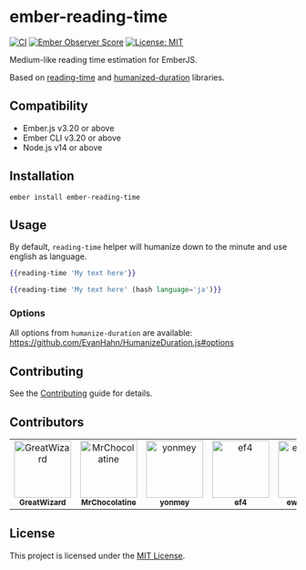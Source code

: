 # ember-reading-time

[![CI](https://github.com/DazzlingFugu/ember-reading-time/actions/workflows/ci.yml/badge.svg)](https://github.com/DazzlingFugu/ember-reading-time/actions/workflows/ci.yml) [![Ember Observer Score](https://emberobserver.com/badges/ember-reading-time.svg)](https://emberobserver.com/addons/ember-reading-time) [![License: MIT](https://img.shields.io/badge/License-MIT-yellow.svg)](https://opensource.org/licenses/MIT)

Medium-like reading time estimation for EmberJS.

Based on [reading-time](https://github.com/ngryman/reading-time) and [humanized-duration](https://github.com/EvanHahn/HumanizeDuration.js/) libraries.

## Compatibility

* Ember.js v3.20 or above
* Ember CLI v3.20 or above
* Node.js v14 or above

## Installation

```
ember install ember-reading-time
```

## Usage

By default, `reading-time` helper will humanize down to the minute and use english as language.

```hbs
{{reading-time 'My text here'}}

{{reading-time 'My text here' (hash language='ja')}}
```

### Options

All options from `humanize-duration` are available: https://github.com/EvanHahn/HumanizeDuration.js#options

## Contributing

See the [Contributing](CONTRIBUTING.md) guide for details.

## Contributors

<!-- readme: contributors,ember-tomster/- -start -->
<table>
<tr>
    <td align="center">
        <a href="https://github.com/GreatWizard">
            <img src="https://avatars.githubusercontent.com/u/1322081?v=4" width="100;" alt="GreatWizard"/>
            <br />
            <sub><b>GreatWizard</b></sub>
        </a>
    </td>
    <td align="center">
        <a href="https://github.com/MrChocolatine">
            <img src="https://avatars.githubusercontent.com/u/47531779?v=4" width="100;" alt="MrChocolatine"/>
            <br />
            <sub><b>MrChocolatine</b></sub>
        </a>
    </td>
    <td align="center">
        <a href="https://github.com/yonmey">
            <img src="https://avatars.githubusercontent.com/u/3025706?v=4" width="100;" alt="yonmey"/>
            <br />
            <sub><b>yonmey</b></sub>
        </a>
    </td>
    <td align="center">
        <a href="https://github.com/ef4">
            <img src="https://avatars.githubusercontent.com/u/319282?v=4" width="100;" alt="ef4"/>
            <br />
            <sub><b>ef4</b></sub>
        </a>
    </td>
    <td align="center">
        <a href="https://github.com/ewjoachim">
            <img src="https://avatars.githubusercontent.com/u/1457576?v=4" width="100;" alt="ewjoachim"/>
            <br />
            <sub><b>ewjoachim</b></sub>
        </a>
    </td></tr>
</table>
<!-- readme: contributors,ember-tomster/- -end -->

## License

This project is licensed under the [MIT License](LICENSE.md).
